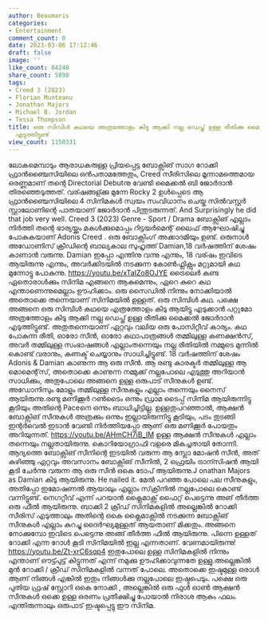 ```yaml
---
author: Beaumaris
categories:
- Entertainment
comment_count: 0
date: 2023-03-06 17:12:46
draft: false
image: ''
like_count: 84248
share_count: 5898
tags:
- Creed 3 (2023)
- Florian Munteanu
- Jonathan Majors
- Michael B. Jordan
- Tessa Thompson
title: ഒരു സിമ്പിൾ കഥയെ അത്രത്തോളം കിടു ആക്കി നല്ല ഡെപ്ത് ഉള്ള രീതിക്കു മൈക്കൽ ജോർദാൻ
  എടുത്തിട്ടുണ്ട്
view_count: 1150331
---
```


ലോകമെമ്പാടും ആരാധകരുള്ള പ്രിയപ്പെട്ട ബോക്സിങ് സാഗ റോക്കി ഫ്രാൻഞ്ചൈസിയിലെ ഒൻപതാമത്തേതും, Creed സീരിസിലെ മൂന്നാമത്തെമായ ഒരണ്ണമാണ് തന്റെ Directorial Debutനു വേണ്ടി മൈക്കൽ ബി ജോർദാൻ തിരഞ്ഞെടുത്തത്. വര്ഷങ്ങള്ക്കു മുന്നേ Rocky 2 ഉൾപ്പെടെ ആ ഫ്രാൻഞ്ചൈസിയിലെ 4 സിനിമകൾ സ്വയം സംവിധാനം ചെയ്ത സിൽവസ്റ്റർ സ്റ്റാലോണിന്റെ പാതയാണ് ജോർദാൻ പിന്തുടരുന്നത്. And Surprisingly he did that job very well. Creed 3 (2023) Genre - Sport / Drama ബോക്സിങ് എല്ലാം നിർത്തി തന്റെ ഭാര്യയ്ക്കും മകൾക്കുമൊപ്പം റിട്ടയർമെന്റ് ലൈഫ് ആഘോഷിച്ചു പോകുകയാണ് Adonis Creed . ഒരു ബോക്സിംഗ് അക്കാദമിയും ഉണ്ട്. ഒരുനാൾ അഡോണിസ് ക്രീഡിന്റെ ബാല്യകാല സുഹൃത്ത് Damian,18 വർഷത്തിന് ശേഷം കാണാൻ വരുന്നു. Damian ഇപ്പോ എന്തിനു വന്നു എന്നും, 18 വര്ഷം ഇവിടെ ആയിരുന്നു എന്നും, അവർക്കിടയിൽ നടക്കുന്ന കോൺഫ്ലിക്റ്റും മറ്റുമായി കഥ മുന്നോട്ടു പോകുന്നു. https://youtu.be/xTaIZo8OJYE ട്രൈലെർ കണ്ട ഏതൊരാൾക്കും സിനിമ എങ്ങനെ ആകുമെന്നും, ഏറെ കുറെ കഥ എന്താണെന്നുമെല്ലാം ഊഹിക്കാം. ഒരു സൈഡിൽ നിന്നും നോക്കിയാൽ അതൊക്കെ തന്നെയാണ് സിനിമയിൽ ഉള്ളത്. ഒരു സിമ്പിൾ കഥ. പക്ഷെ അങ്ങനെ ഒരു സിമ്പിൾ കഥയെ എത്രത്തോളം കിടു ആയിട്ടു എടുക്കാൻ പറ്റുമോ അത്രത്തോളം കിടു ആക്കി നല്ല ഡെപ്ത് ഉള്ള രീതിക്കു മൈക്കൽ ജോർദാൻ എടുത്തിട്ടുണ്ട്. അതുതന്നെയാണ് ഏറ്റവും വലിയ ഒരു പോസിറ്റീവ് കാര്യം. കഥ പോകുന്ന രീതി, ഓരോ സീൻ, ഓരോ കഥാപാത്രങ്ങൾ തമ്മിലുള്ള കണക്ഷൻസ്, അവർ തമ്മിലുള്ള സംഭാഷങ്ങൾ എല്ലാംതന്നെയും നല്ല രീതിയിൽ നമ്മുടെ മുന്നിൽ കൊണ്ട് വരാനും, കണക്ട് ചെയ്യാനും സാധിച്ചിട്ടുണ്ട്. 18 വർഷത്തിന് ശേഷം Adonis & Damian കാണുന്ന ആ ഒരു സീൻ. ആ രണ്ടു കാരക്ടർ തമ്മിലുള്ള ആ മൊമെന്റ്‌സ്‌, അതൊക്കെ കാണുന്ന നമ്മുക്ക് നല്ലപോലെ എടുത്തു അറിയാൻ സാധിക്കും, അതുപോലെ അങ്ങനെ ഉള്ള ഒരുപാട് സീനുകൾ ഉണ്ട്. അഡോനിസും മോളും തമ്മിലുള്ള സീനുകളും എല്ലാം തന്നെയും നൈസ് ആയിരുന്നു.രണ്ടു മണിക്കൂർ റൺടൈം ഒന്നും ഡ്രാമ ടൈപ്പ് സിനിമ ആയിരുന്നിട്ടു കൂടിയും അതിന്റെ Paceനെ ഒന്നും ബാധിച്ചിട്ടില്ല. ഉള്ളതുപറഞ്ഞാൽ, ആക്ഷൻ ബോക്സിങ് സീനുകൾ അത്രക്കും ഒന്നും ഇല്ലായിരുന്നിട്ടു കൂടിയും, പടം തുടങ്ങി ഇന്റർവെൽ ഇടാൻ വേണ്ടി നിർത്തിയപ്പോ ആണ് ഒരു മണിക്കൂർ പോയതും അറിയുന്നത്. https://youtu.be/AHmCH7iB_IM ഉള്ള ആക്ഷൻ സീനുകൾ എല്ലാം തന്നെയും നല്ലതായിരുന്നു. കൊറിയോഗ്രാഫി വളരെ മികച്ചതായി തോന്നി. ആദ്യത്തെ ബോക്സിങ് സീനിന്റെ ഇടയിൽ വരുന്ന ആ സ്ലോ മോഷൻ സീൻ, അത് കഴിഞ്ഞു ഏറ്റവും അവസാനം ബോക്സിങ് സീനിൽ, 2 ഫ്രെയിം ട്രാന്സിഷൻ ആയി കൂടി ചേർന്നു വരുന്ന ആ ഒരു സീൻ ഒകെ ടോപ് ആയിരുന്നു.J onathan Majors as Damian കിടു ആയിരുന്നു. He nailed it. മേൽ പറഞ്ഞ പോലെ പല സീനുകളും, അതിപ്പോ ഇമോഷണൽ ആയാലും എല്ലാം സ്‌ക്രീനിൽ നല്ലപോലെ കൊണ്ട് വന്നിട്ടുണ്ട്. നെഗറ്റീവ് എന്ന് പറയാൻ ക്ലൈമാക്സ് ഫൈറ്റ് പെട്ടെന്നു അങ് തീർത്ത ഒരു ഫീൽ ആയിരുന്നു. ബാക്കി 2 ക്രീഡ് സിനിമകളിൽ അല്ലെങ്കിൽ റോക്കി സീരിസ് എടുത്താലും അതിന്റെ ഒകെ ക്ലൈമാക്സിൽ നടക്കുന്ന ബോക്സിങ് സീനുകൾ എല്ലാം കുറച്ചു ദൈർഘ്യമുള്ളത് ആയതാണ് മിക്കതും. അങ്ങനെ നോക്കുമ്പോ ഇവിടെ പെട്ടെന്നു അങ്ങ് തീർത്ത ഫീൽ ആയിരുന്നു. പിന്നെ ഉള്ളത് റോക്കി എന്ന റോൾ കൂടി സിനിമയിൽ ഇല്ല എന്നതാണ്. വേണമായിരുന്നു! https://youtu.be/Zt-xrC6sqp4 ഇതുപോലെ ഉള്ള സിനിമകളിൽ നിന്നും എന്താണ് ഔട്ട്പുട്ട് കിട്ടുന്നത് എന്ന് നമുക്കു ഊഹിക്കാവുന്നതേ ഉള്ളു.അല്ലെങ്കിൽ മുൻ റോക്കി / ക്രീഡ് സിനിമകളിൽ വന്നത് പോലെ. അതൊക്കെ ഇഷ്ടമുള്ള ഒരാൾ ആണ് നിങ്ങൾ എങ്കിൽ ഇതും നിങ്ങൾക്കു നല്ലപോലെ ഇഷ്ടപെടും. പക്ഷെ ഒരു പുതിയ ഫ്രഷ് സ്റ്റോറി ഒകെ നോക്കി , അല്ലെങ്കിൽ ഒരു ഫുൾ ഓൺ ആക്ഷൻ സീനുകൾ ഒക്കെ ഉള്ള ഒരണം പ്രതീക്ഷിച്ചു പോയാൽ നിരാശ ആകും ഫലം. എന്തിരുന്നാലും ഒരുപാട് ഇഷ്ടപ്പെട്ടു ഈ സിനിമ.